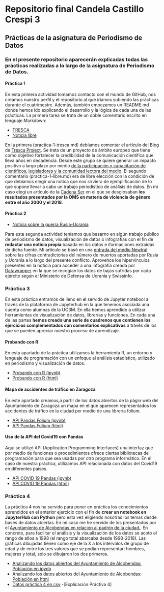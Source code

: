 # Repositorio final Candela Castillo Crespi 3
## Prácticas de la asignatura de Periodismo de Datos
### En el presente repositorio aparecerán explicadas todas las prácticas realizadas a lo largo de la asignatura de Periodismo de Datos. 
#### Práctica 1
En esta primera actividad tomamos contacto con el mundo de GitHub, nos creamos nuestro perfil y el repositorio al que iríamos subiendo las prácticas durante el cuatrimestre. Además, también empezamos un README.md donde hemos ido explicando el desarrollo y la lógica de cada una de las prácticas. 
La primera tarea se trata de un doble comentario escrito en lenguaje Markdown: 
- [TRESCA](https://github.com/candelaccrespi/periodismo-de-datos-2/blob/main/practica-1-libre.md)
- [Noticia libre](https://github.com/candelaccrespi/periodismo-de-datos-2/blob/main/practica-1-libre.md) 

En la primera (practica-1-tresca.md) debíamos comentar el artículo del Blog de [Tresca Project](https://trescaproject.eu/2021/10/07/are-social-media-harmful-yes-say-most-europeans-but-its-complicated/). Se trata de un proyecto de ámbito europeo que tiene como objetivo fortalecer la credibilidad de la comunicación científica que lleva años en decadencia. Desde este grupo se quiere generar un impacto positivo a largo plazo por medio [de la participación y capacitación de científicos, legisladores y la comunidad lectora del medio](https://trescaproject.eu/about/).
El segundo comentario (practica-1-libre.md) era de libre elección con la condición de que debíamos elegir una notica que nos sirviera de ejemplificación de lo que supone llevar a cabo un trabajo periodístico de análisis de datos. En mi caso elegí un artículo de la [Cadena Ser](https://cadenaser.com/2022/02/17/mas-de-una-cuarta-parte-de-las-mujeres-ha-sufrido-violencia-por-parte-de-su-pareja-masculina-segun-un-estudio-de-la-oms/) en el que se desglosaban **los resultados presentados por la OMS en materia de violencia de género entre el año 2000 y el 2018**. 
#### Práctica 2
- [Noticia sobre la guerra Rusia-Ucrania](https://github.com/candelaccrespi/periodismo-de-datos-2/blob/main/practica-2.md)

Para esta segunda actividad teníamos que basarno en algún trabajo público de periodismo de datos, visualización de datos o infografías con el fin de **redactar una noticia propia** basada en los datos e iformaciones extraídas de dicha fuente. Mi artículo se basó en una [entrada del medio Newtral](https://www.newtral.es/datos-guerra-cifras-contradictorias-entre-rusia-ucrania/20220307/) sobre las cifras contradictorias del número de muertos aportadas por Rusia y Ucrania a lo largo del presente conflicto.
Aprovehce los hipervínculos presentes en la noticia para acceder a una infografía creada por [Datawrapper](https://www.datawrapper.de/_/BkAc8/) en la que se recogían los datos de bajas sufridas por cada ejército según el Ministerio de Defensa de Ucrania y Swissinfo.
### Práctica 3
En esta práctica entramos de lleno en el servido de Jupyter notebool a través de la plataforma de Jupyterhub en la que tenemos asociada una cuenta como alumnas de la UC3M. En ella hemos aprendido a utilizar herramientas de visualización de datos, librerías y funciones. En cada una de las partes **hemos creado una serie de cuadrenos que contienen los ejercicios complementados con comentarios explicativos** a través de los que se pueden apreciar nuestro proceso de aprendizaje. 
#### Probando con R 
En esta apartado de la prácitca utilizamos la herramienta R, un entorno y lenguaje de programación con un enfoque al análisis estadístico, utilizado en periodismo y visualización de datos.
- [Probando con R (ipynb)](https://github.com/Pontedatos/candelaccrespi/blob/main/probando-con-r.ipynb)
- [Probando con R (html)](https://github.com/Pontedatos/candelaccrespi/blob/main/probando-con-r.html) 
#### Mapa de accidentes de tráfico en Zaragoza
En este apartado creamos,a partir de los datos abiertos de la págin web del Ayuntamiento de Zaragoza un mapa en el que aparecen representados los accidentes de tráfico en la ciudad por medio de una librería folium. 
- [API Pandas Folium (ipynb)](https://github.com/Pontedatos/candelaccrespi/blob/main/api-pandas-folium.ipynb)
- [API Pandas Folium (html)](https://github.com/Pontedatos/candelaccrespi/blob/main/api-pandas-folium.html)
#### Uso de la API del Covid19 con Pandas
Aquí se utilizó API (Application Programming Interfaces) una interfaz que por medio de funciones o procedimientos ofrece ciertas bibliotecas de programación para que sea usadas por otro programa informático. En el caso de nuestra práctica, utilizamos API relacionada con datos del Covid19 en diferentes países.   
- [API COVID 19 Pandas (ipynb)](https://github.com/Pontedatos/candelaccrespi/blob/main/api-covid-pandas.ipynb)
- [API COVID 19 Pandas (html)](https://github.com/Pontedatos/candelaccrespi/blob/main/api-pandas-folium.html)
### Práctica 4 
La práctica 4 nos ha servido para poner en práctica los conocimientos aprendidos en el anterior ejercicio con el fin de **crear un notebook en JupyterHub con Python** pero esta vez eligiendo nosotras los temas desde bases de datos abiertas. En mi caso me he servido de los presentados por el [Ayuntamiento de Alcobendas en relación al padrón de la ciudad.](https://datos.alcobendas.org/dataset/poblacion-empadronados-totales-y-grupos-de-edad-y-sexo-historico). En concreto, para facilitar el análisis y la visualización de los datos se acotó el rango de años a 1998 (el rango total abarcaba desde 1998-2018). Las gráficas dibujadas tienen como eje de la X a los intervalos de grupo de edad y de entre los tres valores que se podían representar: hombres, mujeres y total, solo se dibujaron los dos primeros. 
- [Analizando los datos abiertos del Ayuntamiento de Alcobendas: Población en ipynb](https://github.com/Pontedatos/candelaccrespi/blob/main/practica-4.ipynb) 
- [Analizando los datos abiertos del Ayuntamiento de Alcobendas: Población en html](https://github.com/Pontedatos/candelaccrespi/blob/main/practica-4.html)
- [Datos práctica 4 en csv](https://github.com/Pontedatos/candelaccrespi/blob/main/practica-4.csv.csv)
-[Explicación Práctiva 4]
